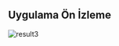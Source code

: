 ## Uygulama Ön İzleme
![result3](https://user-images.githubusercontent.com/33198774/127340404-539dad06-73de-4086-8c39-67f4a28c01c3.gif)


